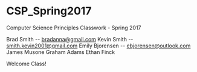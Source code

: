 # CSP_Spring2017
Computer Science Principles Classwork - Spring 2017

Brad Smith -- bradanna@gmail.com
Kevin Smith -- smith.kevin2001@gmail.com
Emily Bjorensen -- ebjorensen@outlook.com
James Musone
Graham Adams
Ethan Finck

Welcome Class!


